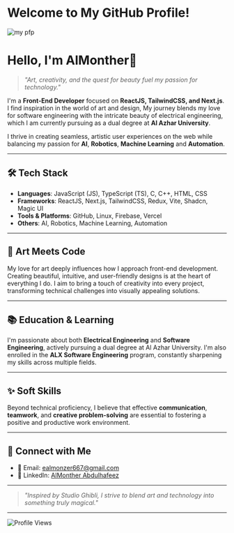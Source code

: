 
# Welcome to My GitHub Profile!


![my pfp](https://github.com/user-attachments/assets/c78393a8-dc1e-4c86-8fb3-ed5751bbc21b)

# Hello, I'm AlMonther👋


> *"Art, creativity, and the quest for beauty fuel my passion for technology."*

I'm a **Front-End Developer** focused on **ReactJS, TailwindCSS, and Next.js**. I find inspiration in the world of art and design, My journey blends my love for software engineering with the intricate beauty of electrical engineering, which I am currently pursuing as a dual degree at **Al Azhar University**.

I thrive in creating seamless, artistic user experiences on the web while balancing my passion for **AI**, **Robotics**, **Machine Learning** and **Automation**. 

---

## 🛠️ Tech Stack

- **Languages**: JavaScript (JS), TypeScript (TS), C, C++, HTML, CSS
- **Frameworks**: ReactJS, Next.js, TailwindCSS, Redux, Vite, Shadcn, Magic UI
- **Tools & Platforms**: GitHub, Linux, Firebase, Vercel
- **Others**: AI, Robotics, Machine Learning, Automation

---

## 🎨 Art Meets Code

My love for art deeply influences how I approach front-end development. Creating beautiful, intuitive, and user-friendly designs is at the heart of everything I do. I aim to bring a touch of creativity into every project, transforming technical challenges into visually appealing solutions.

---

## 📚 Education & Learning

I'm passionate about both **Electrical Engineering** and **Software Engineering**, actively pursuing a dual degree at Al Azhar University. I'm also enrolled in the **ALX Software Engineering** program, constantly sharpening my skills across multiple fields.

---

## ✨ Soft Skills

Beyond technical proficiency, I believe that effective **communication**, **teamwork**, and **creative problem-solving** are essential to fostering a positive and productive work environment.

---

## 🔗 Connect with Me

- 📧 Email: [ealmonzer667@gmail.com](mailto:ealmonzer667@gmail.com)
- 💼 LinkedIn: [AlMonther Abdulhafeez](https://www.linkedin.com/in/almonther-abdulhafeez-a3a48a267)

---

> *"Inspired by Studio Ghibli, I strive to blend art and technology into something truly magical."*

---
![Profile Views](https://komarev.com/ghpvc/?username=AlMonther9)
